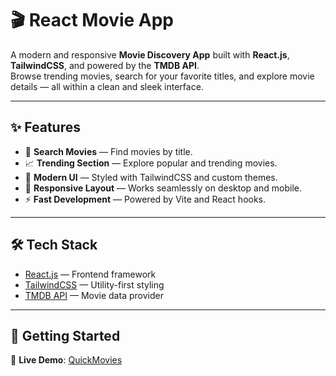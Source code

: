 # 🎬 React Movie App

A modern and responsive **Movie Discovery App** built with **React.js**, **TailwindCSS**, and powered by the **TMDB API**.  
Browse trending movies, search for your favorite titles, and explore movie details — all within a clean and sleek interface.

---

## ✨ Features

- 🔎 **Search Movies** — Find movies by title.
- 📈 **Trending Section** — Explore popular and trending movies.
- 🎨 **Modern UI** — Styled with TailwindCSS and custom themes.
- 📱 **Responsive Layout** — Works seamlessly on desktop and mobile.
- ⚡ **Fast Development** — Powered by Vite and React hooks.

---

## 🛠️ Tech Stack

- [React.js](https://react.dev/) — Frontend framework
- [TailwindCSS](https://tailwindcss.com/) — Utility-first styling
- [TMDB API](https://www.themoviedb.org/) — Movie data provider

---

## 🚀 Getting Started

🚀 **Live Demo**: [QuickMovies](https://quickmovies.netlify.app/)
